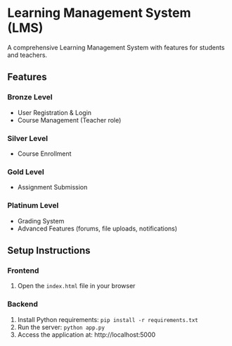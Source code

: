 # Learning Management System (LMS)

A comprehensive Learning Management System with features for students and teachers.

## Features

### Bronze Level
- User Registration & Login
- Course Management (Teacher role)

### Silver Level
- Course Enrollment

### Gold Level
- Assignment Submission

### Platinum Level
- Grading System
- Advanced Features (forums, file uploads, notifications)

## Setup Instructions

### Frontend
1. Open the `index.html` file in your browser

### Backend
1. Install Python requirements: `pip install -r requirements.txt`
2. Run the server: `python app.py`
3. Access the application at: http://localhost:5000